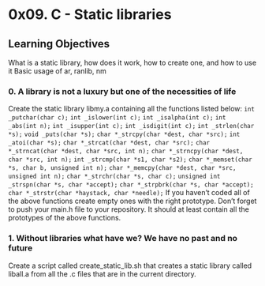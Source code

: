 # 0x09. C - Static libraries

## Learning Objectives
What is a static library, how does it work, how to create one, and how to use it
Basic usage of ar, ranlib, nm

### 0. A library is not a luxury but one of the necessities of life
Create the static library libmy.a containing all the functions listed below:
`int _putchar(char c);`
`int _islower(int c);`
`int _isalpha(int c);`
`int _abs(int n);`
`int _isupper(int c);`
`int _isdigit(int c);`
`int _strlen(char *s);`
`void _puts(char *s);`
`char *_strcpy(char *dest, char *src);`
`int _atoi(char *s);`
`char *_strcat(char *dest, char *src);`
`char *_strncat(char *dest, char *src, int n);`
`char *_strncpy(char *dest, char *src, int n);`
`int _strcmp(char *s1, char *s2);`
`char *_memset(char *s, char b, unsigned int n);`
`char *_memcpy(char *dest, char *src, unsigned int n);`
`char *_strchr(char *s, char c);`
`unsigned int _strspn(char *s, char *accept);`
`char *_strpbrk(char *s, char *accept);`
`char *_strstr(char *haystack, char *needle);`
If you haven’t coded all of the above functions create empty ones with the right prototype.
Don’t forget to push your main.h file to your repository. It should at least contain all the prototypes of the above functions.

### 1. Without libraries what have we? We have no past and no future
Create a script called create_static_lib.sh that creates a static library called liball.a from all the .c files that are in the current directory.

